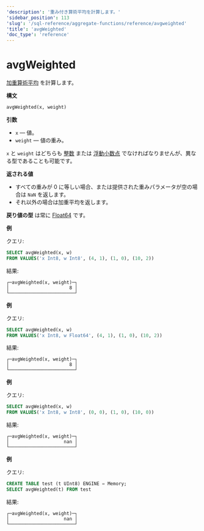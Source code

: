 ```yaml
---
'description': '重み付き算術平均を計算します。'
'sidebar_position': 113
'slug': '/sql-reference/aggregate-functions/reference/avgweighted'
'title': 'avgWeighted'
'doc_type': 'reference'
---
```



# avgWeighted

[加重算術平均](https://en.wikipedia.org/wiki/Weighted_arithmetic_mean) を計算します。

**構文**

```sql
avgWeighted(x, weight)
```

**引数**

- `x` — 値。
- `weight` — 値の重み。

`x` と `weight` はどちらも
[整数](../../../sql-reference/data-types/int-uint.md) または [浮動小数点](../../../sql-reference/data-types/float.md) でなければなりませんが、異なる型であることも可能です。

**返される値**

- すべての重みが 0 に等しい場合、または提供された重みパラメータが空の場合は `NaN` を返します。
- それ以外の場合は加重平均を返します。

**戻り値の型** は常に [Float64](../../../sql-reference/data-types/float.md) です。

**例**

クエリ:

```sql
SELECT avgWeighted(x, w)
FROM VALUES('x Int8, w Int8', (4, 1), (1, 0), (10, 2))
```

結果:

```text
┌─avgWeighted(x, weight)─┐
│                      8 │
└────────────────────────┘
```

**例**

クエリ:

```sql
SELECT avgWeighted(x, w)
FROM VALUES('x Int8, w Float64', (4, 1), (1, 0), (10, 2))
```

結果:

```text
┌─avgWeighted(x, weight)─┐
│                      8 │
└────────────────────────┘
```

**例**

クエリ:

```sql
SELECT avgWeighted(x, w)
FROM VALUES('x Int8, w Int8', (0, 0), (1, 0), (10, 0))
```

結果:

```text
┌─avgWeighted(x, weight)─┐
│                    nan │
└────────────────────────┘
```

**例**

クエリ:

```sql
CREATE TABLE test (t UInt8) ENGINE = Memory;
SELECT avgWeighted(t) FROM test
```

結果:

```text
┌─avgWeighted(x, weight)─┐
│                    nan │
└────────────────────────┘
```
